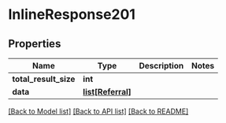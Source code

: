 # InlineResponse201

## Properties
Name | Type | Description | Notes
------------ | ------------- | ------------- | -------------
**total_result_size** | **int** |  | 
**data** | [**list[Referral]**](Referral.md) |  | 

[[Back to Model list]](../README.md#documentation-for-models) [[Back to API list]](../README.md#documentation-for-api-endpoints) [[Back to README]](../README.md)


